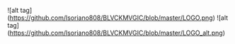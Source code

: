 ![alt tag] (https://github.com/lsoriano808/BLVCKMVGIC/blob/master/LOGO.png)
![alt tag] (https://github.com/lsoriano808/BLVCKMVGIC/blob/master/LOGO_alt.png)
